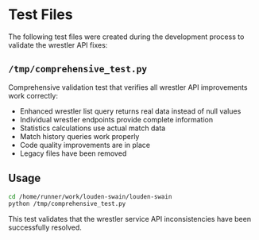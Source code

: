 # Test Files

The following test files were created during the development process to validate the wrestler API fixes:

## `/tmp/comprehensive_test.py`
Comprehensive validation test that verifies all wrestler API improvements work correctly:
- Enhanced wrestler list query returns real data instead of null values
- Individual wrestler endpoints provide complete information
- Statistics calculations use actual match data
- Match history queries work properly
- Code quality improvements are in place
- Legacy files have been removed

## Usage
```bash
cd /home/runner/work/louden-swain/louden-swain
python /tmp/comprehensive_test.py
```

This test validates that the wrestler service API inconsistencies have been successfully resolved.